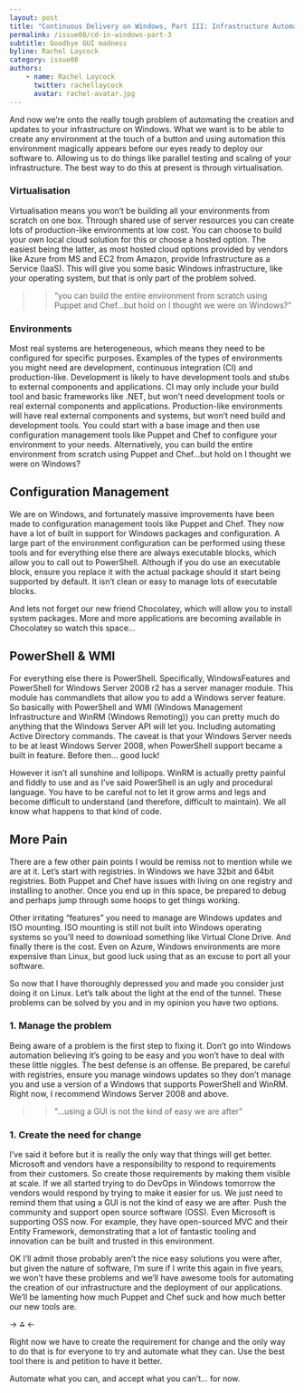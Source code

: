 ```yaml
---
layout: post
title: "Continuous Delivery on Windows, Part III: Infrastructure Automation"
permalink: /issue08/cd-in-windows-part-3
subtitle: Goodbye GUI madness
byline: Rachel Laycock
category: issue08
authors:
    - name: Rachel Laycock
      twitter: rachellaycock
      avatar: rachel-avatar.jpg
---
```

And now we’re onto the really tough problem of automating the creation and updates to your infrastructure on Windows. What we want is to be able to create any environment at the touch of a button and using automation this environment magically appears before our eyes ready to deploy our software to. Allowing us to do things like parallel testing and scaling of your infrastructure. The best way to do this at present is through virtualisation.

### Virtualisation

Virtualisation means you won’t be building all your environments from scratch on one box.  Through shared use of server resources you can create lots of production-like environments at low cost. You can choose to build your own local cloud solution for this or choose a hosted option. The easiest being the latter, as most hosted cloud options provided by vendors like Azure from MS and EC2 from Amazon, provide Infrastructure as a Service (IaaS). This will give you some basic Windows infrastructure, like your operating system, but that is only part of the problem solved. 

>> "you can build the entire environment from scratch using Puppet and Chef…but hold on I thought we were on Windows?"

### Environments
Most real systems are heterogeneous, which means they need to be configured for specific purposes. Examples of the types of environments you might need are development, continuous integration (CI) and production-like. Development is likely to have development tools and stubs to external components and applications. CI may only include your build tool and basic frameworks like .NET, but won’t need development tools or real external components and applications. Production-like environments will have real external components and systems, but won’t need build and development tools. You could start with a base image and then use configuration management tools like Puppet and Chef to configure your environment to your needs. Alternatively, you can build the entire environment from scratch using Puppet and Chef…but hold on I thought we were on Windows?

## Configuration Management
We are on Windows, and fortunately massive improvements have been made to configuration management tools like Puppet and Chef. They now have a lot of built in support for Windows packages and configuration. A large part of the environment configuration can be performed using these tools and for everything else there are always executable blocks, which allow you to call out to PowerShell. Although if you do use an executable block, ensure you replace it with the actual package should it start being supported by default. It isn’t clean or easy to manage lots of executable blocks.

And lets not forget our new friend Chocolatey, which will allow you to install system packages. More and more applications are becoming available in Chocolatey so watch this space...

## PowerShell & WMI
For everything else there is PowerShell. Specifically, WindowsFeatures and PowerShell for Windows Server 2008 r2 has a server manager module. This module has commandlets that allow you to add a Windows server feature. So basically with PowerShell and WMI (Windows Management Infrastructure and WinRM (Windows Remoting)) you can pretty much do anything that the Windows Server API will let you. Including automating Active Directory commands. The caveat is that your Windows Server needs to be at least Windows Server 2008, when PowerShell support became a built in feature. Before then... good luck!

However it isn’t all sunshine and lollipops. WinRM is actually pretty painful and fiddly to use and as I’ve said PowerShell is an ugly and procedural language. You have to be careful not to let it grow arms and legs and become difficult to understand (and therefore, difficult to maintain). We all know what happens to that kind of code.

## More Pain
There are a few other pain points I would be remiss not to mention while we are at it. Let’s start with registries. In Windows we have 32bit and 64bit registries. Both Puppet and Chef have issues with living on one registry and installing to another. Once you end up in this space, be prepared to debug and perhaps jump through some hoops to get things working.

Other irritating “features” you need to manage are Windows updates and ISO mounting. ISO mounting is still not built into Windows operating systems so you’ll need to download something like Virtual Clone Drive. And finally there is the cost. Even on Azure, Windows environments are more expensive than Linux, but good luck using that as an excuse to port all your software.

So now that I have thoroughly depressed you and made you consider just doing it on Linux. Let’s talk about the light at the end of the tunnel. These problems can be solved by you and in my opinion you have two options.

### 1. Manage the problem
Being aware of a problem is the first step to fixing it. Don’t go into Windows automation believing it’s going to be easy and you won’t have to deal with these little niggles. The best defense is an offense. Be prepared, be careful with registries, ensure you manage windows updates so they don’t manage you and use a version of a Windows that supports PowerShell and WinRM. Right now, I recommend Windows Server 2008 and above.

>> "...using a GUI is not the kind of easy we are after"

### 1. Create the need for change
I’ve said it before but it is really the only way that things will get better. Microsoft and vendors have a responsibility to respond to requirements from their customers. So create those requirements by making them visible at scale. If we all started trying to do DevOps in Windows tomorrow the vendors would respond by trying to make it easier for us. We just need to remind them that using a GUI is not the kind of easy we are after. Push the community and support open source software (OSS). Even Microsoft is supporting OSS now. For example, they have open-sourced MVC and their Entity Framework, demonstrating that a lot of fantastic tooling and innovation can be built and trusted in this environment.

OK I’ll admit those probably aren’t the nice easy solutions you were after, but given the nature of software, I’m sure if I write this again in five years, we won’t have these problems and we’ll have awesome tools for automating the creation of our infrastructure and the deployment of our applications. We’ll be lamenting how much Puppet and Chef suck and how much better our new tools are.

-> ⁂ <-

Right now we have to create the requirement for change and the only way to do that is for everyone to try and automate what they can. Use the best tool there is and petition to have it better.

Automate what you can, and accept what you can’t… for now.

